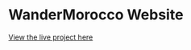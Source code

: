 # WanderMorocco Website
[View the live project here](https://bilalessafi1.github.io/project1-morocco-guide/)